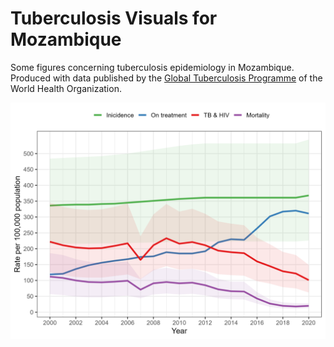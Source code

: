 # Tuberculosis Visuals for Mozambique
Some figures concerning tuberculosis epidemiology in Mozambique. Produced with data published by the [Global Tuberculosis Programme](https://www.who.int/teams/global-tuberculosis-programme/data) of the World Health Organization.

![alt text for screen readers](/figures/plot_tb_evol.png "TB evolution in Mozambique")
